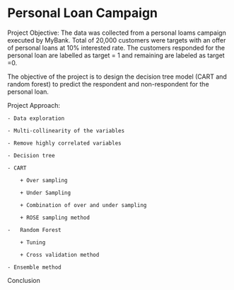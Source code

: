 # Personal Loan Campaign
Project Objective: 
The data was collected from a personal loams campaign executed by MyBank. Total of 20,000 customers were targets with an offer of personal loans at 10% interested rate. The customers responded for the personal loan are labelled as target = 1 and remaining are labeled as target =0.   

The objective of the project is to design the decision tree model (CART and random forest) to predict the respondent and non-respondent for the personal loan.

Project Approach:

    - Data exploration 
    
    - Multi-collinearity of the variables 
    
    - Remove highly correlated variables 
    
    - Decision tree
    
    - CART 
    
      	+ Over sampling 
      	
        + Under Sampling 
        
        + Combination of over and under sampling
        
        + ROSE sampling method 
        
    -	Random Forest
    
        + Tuning 
        
        + Cross validation method 
        
    - Ensemble method
    
    
Conclusion

